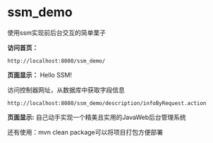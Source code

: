 # ssm_demo
使用ssm实现前后台交互的简单栗子

**访问首页：**
```
http://localhost:8080/ssm_demo/
```
**页面显示：**
Hello SSM!

访问控制器网址，从数据库中获取字段信息
```
http://localhost:8080/ssm_demo/description/infoByRequest.action
```
**页面显示:**
自己动手实现一个精美且实用的JavaWeb后台管理系统

还有使用：mvn clean package可以将项目打包方便部署
